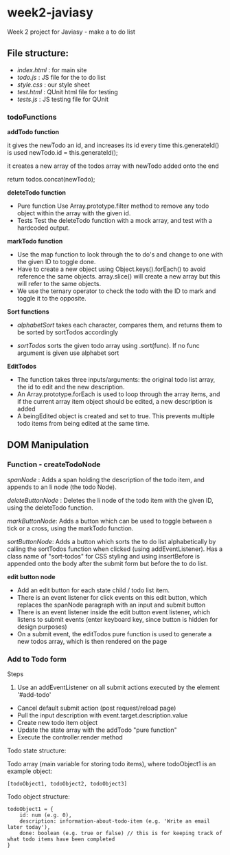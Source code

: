 # week2-javiasy
Week 2 project for Javiasy - make a to do list

## File structure:

- *index.html* : for main site
- *todo.js* : JS file for the to do list
- *style.css* : our style sheet
- *test.html* : QUnit html file for testing
- *tests.js* : JS testing file for QUnit

### todoFunctions

**addTodo function**

it gives the newTodo an id, and increases its id every time this.generateId() is used
newTodo.id = this.generateId();

it creates a new array of the todos array with newTodo added onto the end

return todos.concat(newTodo);

**deleteTodo function**
- Pure function
    Use Array.prototype.filter method to remove any todo object within the array with the given id.
- Tests
    Test the deleteTodo function with a mock array, and test with a hardcoded output.

**markTodo function**

- Use the map function to look through the to do's and change to one with the given ID to toggle done.
- Have to create a new object using Object.keys().forEach() to avoid reference the same objects. array.slice() will create a new array but this will refer to the same objects.
- We use the ternary operator to check the todo with the ID to mark and toggle it to the opposite.

**Sort functions**

- *alphabetSort* takes each character, compares them, and returns them to be sorted by sortTodos accordingly

- *sortTodos* sorts the given todo array using .sort(func). If no func argument is given use alphabet sort

**EditTodos**

- The function takes three inputs/arguments: the original todo list array, the id to edit and the new description.
- An Array.prototype.forEach is used to loop through the array items, and if the current array item object should be edited, a new description is added
- A beingEdited object is created and set to true. This prevents multiple todo items from being edited at the same time.


## DOM Manipulation

### Function - createTodoNode

*spanNode* : Adds a span holding the description of the todo item, and appends to an li node (the todo Node).

*deleteButtonNode* : Deletes the li node of the todo item with the given ID, using the deleteTodo function.

*markButtonNode*: Adds a button which can be used to toggle between a tick or a cross, using the markTodo function.

*sortButtonNode*: Adds a button which sorts the to do list alphabetically by calling the sortTodos function when clicked (using addEventListener). Has a class name of "sort-todos" for CSS styling and using insertBefore is appended onto the body after the submit form but before the to do list.

**edit button node**

- Add an edit button for each state child / todo list item.
- There is an event listener for click events on this edit button, which replaces the spanNode paragraph with an input and submit button
- There is an event listener inside the edit button event listener, which listens to submit events (enter keyboard key, since button is hidden for design purposes)
- On a submit event, the editTodos pure function is used to generate a new todos array, which is then rendered on the page

### Add to Todo form

Steps
1. Use an addEventListener on all submit actions executed by the element '#add-todo'
- Cancel default submit action (post request/reload page)
- Pull the input description with event.target.description.value
- Create new todo item object
- Update the state array with the addTodo "pure function"
- Execute the controller.render method


Todo state structure:

  Todo array (main variable for storing todo items), where todoObject1 is an example object:

    [todoObject1, todoObject2, todoObject3]

  Todo object structure:

    todoObject1 = {
        id: num (e.g. 0),
        description: information-about-todo-item (e.g. 'Write an email later today'),
        done: boolean (e.g. true or false) // this is for keeping track of what todo items have been completed
    }
